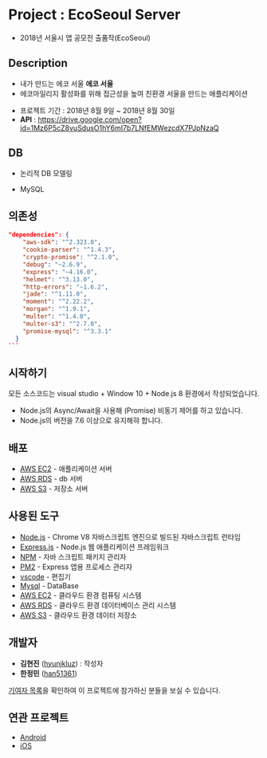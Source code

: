 # Project : EcoSeoul Server

* 2018년 서울시 앱 공모전 출품작(EcoSeoul)



## Description

- 내가 만드는 에코 서울 **에코 서울**
- 에코마일리지 활성화를 위해 접근성을 높여 친환경 서울을 만드는 애플리케이션

* 프로젝트 기간 : 2018년 8월 9일 ~ 2018년 8월 30일
* **API** : https://drive.google.com/open?id=1Mz6P5cZ8vuSdusO1hY6mI7b7LNfEMWezcdX7PJpNzaQ



## DB

* 논리적 DB 모델링

* MySQL




## 의존성

```json
"dependencies": {
    "aws-sdk": "^2.323.0",
    "cookie-parser": "^1.4.3",
    "crypto-promise": "^2.1.0",
    "debug": "~2.6.9",
    "express": "~4.16.0",
    "helmet": "^3.13.0",
    "http-errors": "~1.6.2",
    "jade": "^1.11.0",
    "moment": "^2.22.2",
    "morgan": "^1.9.1",
    "multer": "^1.4.0",
    "multer-s3": "^2.7.0",
    "promise-mysql": "^3.3.1"
  }
​```
```

## 시작하기

모든 소스코드는 visual studio + Window 10 + Node.js 8 환경에서 작성되었습니다.

* Node.js의 Async/Await을 사용해 (Promise) 비동기 제어를 하고 있습니다.
* Node.js의 버전을 7.6 이상으로 유지해햐 합니다.



## 배포

- [AWS EC2](https://aws.amazon.com/ko/ec2/?sc_channel=PS&sc_campaign=acquisition_KR&sc_publisher=google&sc_medium=english_ec2_b&sc_content=ec2_e&sc_detail=aws%20ec2&sc_category=ec2&sc_segment=177228231544&sc_matchtype=e&sc_country=KR&s_kwcid=AL!4422!3!177228231544!e!!g!!aws%20ec2&ef_id=WkRozwAAAnO-lPWy:20180412120123:s) - 애플리케이션 서버
- [AWS RDS](https://aws.amazon.com/ko/rds/) - db 서버
- [AWS S3](https://aws.amazon.com/ko/s3/?sc_channel=PS&sc_campaign=acquisition_KR&sc_publisher=google&sc_medium=english_s3_b&sc_content=s3_e&sc_detail=aws%20s3&sc_category=s3&sc_segment=177211245240&sc_matchtype=e&sc_country=KR&s_kwcid=AL!4422!3!177211245240!e!!g!!aws%20s3&ef_id=WkRozwAAAnO-lPWy:20180412120059:s) - 저장소 서버



## 사용된 도구

- [Node.js](https://nodejs.org/ko/) - Chrome V8 자바스크립트 엔진으로 빌드된 자바스크립트 런타임
- [Express.js](http://expressjs.com/ko/) - Node.js 웹 애플리케이션 프레임워크
- [NPM](https://rometools.github.io/rome/) - 자바 스크립트 패키지 관리자
- [PM2](http://pm2.keymetrics.io/) - Express 앱용 프로세스 관리자
- [vscode](https://code.visualstudio.com/) - 편집기
- [Mysql](https://www.mysql.com/) - DataBase
- [AWS EC2](https://aws.amazon.com/ko/ec2/?sc_channel=PS&sc_campaign=acquisition_KR&sc_publisher=google&sc_medium=english_ec2_b&sc_content=ec2_e&sc_detail=aws%20ec2&sc_category=ec2&sc_segment=177228231544&sc_matchtype=e&sc_country=KR&s_kwcid=AL!4422!3!177228231544!e!!g!!aws%20ec2&ef_id=WkRozwAAAnO-lPWy:20180412120123:s) - 클라우드 환경 컴퓨팅 시스템
- [AWS RDS](https://aws.amazon.com/ko/rds/) - 클라우드 환경 데이터베이스 관리 시스템
- [AWS S3](https://aws.amazon.com/ko/s3/?sc_channel=PS&sc_campaign=acquisition_KR&sc_publisher=google&sc_medium=english_s3_b&sc_content=s3_e&sc_detail=aws%20s3&sc_category=s3&sc_segment=177211245240&sc_matchtype=e&sc_country=KR&s_kwcid=AL!4422!3!177211245240!e!!g!!aws%20s3&ef_id=WkRozwAAAnO-lPWy:20180412120059:s) - 클라우드 환경 데이터 저장소



## 개발자

* **김현진** ([hyunjkluz](https://github.com/hyunjkluz)) : 작성자
* **한정민** ([han51361](https://github.com/han51361))

[기여자 목록](https://github.com/EcoSeoul/Team_Server/graphs/contributors)을 확인하여 이 프로젝트에 참가하신 분들을 보실 수 있습니다.



## 연관 프로젝트

* [Android](https://github.com/EcoSeoul/Team_Android)
* [iOS](https://github.com/EcoSeoul/Team_iOS)

